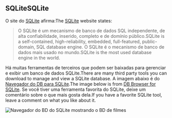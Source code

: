 ## <a name="sqlite"></a><span data-ttu-id="714f1-101">SQLite</span><span class="sxs-lookup"><span data-stu-id="714f1-101">SQLite</span></span>

<span data-ttu-id="714f1-102">O site do [SQLite](https://www.sqlite.org/) afirma:</span><span class="sxs-lookup"><span data-stu-id="714f1-102">The [SQLite](https://www.sqlite.org/) website states:</span></span>

> <span data-ttu-id="714f1-103">O SQLite é um mecanismo de banco de dados SQL independente, de alta confiabilidade, inserido, completo e de domínio público.</span><span class="sxs-lookup"><span data-stu-id="714f1-103">SQLite is a self-contained, high-reliability, embedded, full-featured, public-domain, SQL database engine.</span></span> <span data-ttu-id="714f1-104">O SQLite é o mecanismo de banco de dados mais usado no mundo.</span><span class="sxs-lookup"><span data-stu-id="714f1-104">SQLite is the most used database engine in the world.</span></span>

<span data-ttu-id="714f1-105">Há muitas ferramentas de terceiros que podem ser baixadas para gerenciar e exibir um banco de dados SQLite.</span><span class="sxs-lookup"><span data-stu-id="714f1-105">There are many third party tools you can download to manage and view a SQLite database.</span></span> <span data-ttu-id="714f1-106">A imagem abaixo é do [Navegador do DB para SQLite](http://sqlitebrowser.org/).</span><span class="sxs-lookup"><span data-stu-id="714f1-106">The image below is from [DB Browser for SQLite](http://sqlitebrowser.org/).</span></span> <span data-ttu-id="714f1-107">Se você tiver uma ferramenta favorita do SQLite, deixe um comentário sobre o que mais gosta dela.</span><span class="sxs-lookup"><span data-stu-id="714f1-107">If you have a favorite SQLite tool, leave a comment on what you like about it.</span></span>

![Navegador do BD do SQLite mostrando o BD de filmes](~/tutorials/first-mvc-app-xplat/working-with-sql/_static/dbb.png)
